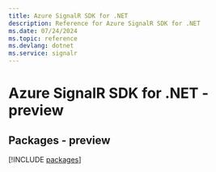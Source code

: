 ```yaml
---
title: Azure SignalR SDK for .NET
description: Reference for Azure SignalR SDK for .NET
ms.date: 07/24/2024
ms.topic: reference
ms.devlang: dotnet
ms.service: signalr
---
```

# Azure SignalR SDK for .NET - preview
## Packages - preview
[!INCLUDE [packages](signalr-index.md)]